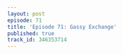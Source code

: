 ```yaml
---
layout: post
episode: 71
title: 'Episode 71: Gassy Exchange'
published: true
track_id: 346353714
---
```

<div class='list post-player' track='{{page.track_id}}'></div>
